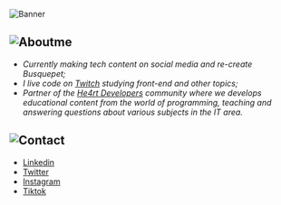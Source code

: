 ![Banner](https://i.imgur.com/57LbnYe.png)

## ![Aboutme](https://i.imgur.com/m15HBrw.gif)

- *Currently making tech content on social media and re-create Busquepet;*
- *I live code on [Twitch](https://www.twitch.tv/moov_) studying front-end and other topics;*
- *Partner of the [He4rt Developers](https://discord.io/he4rt) community where we develops educational content from the world of programming, teaching and answering questions about various subjects in the IT area.*

## ![Contact](https://i.imgur.com/ocBh28K.gif)
- [Linkedin](https://www.linkedin.com/in/mateusmoov/)
- [Twitter](https://twitter.com/mateusmoov)
- [Instagram](https://www.instagram.com/moovhe4rt/)
- [Tiktok](https://www.tiktok.com/@moovhe4rt)
